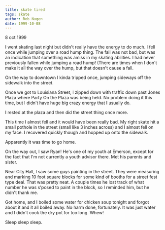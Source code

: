 ```yaml
---
title: skate tired
tags: skate
author: Rob Nugen
date: 1999-10-08
---
```


<p class=date>8 oct 1999</p>

I went skating last night but didn't really have the energy to do
much.  I fell once while jumping over a road hump thing.  The fall was
not bad, but was an indication that something was amiss in my skating
abilities.  I had never previously fallen while jumping a road hump!
(There are times when I don't make it all the way over the hump, but
that doesn't cause a fall.

On the way to downtown I kinda tripped once, jumping sideways off the
sidewalk into the street.

Once we got to Louisiana Street, I zipped down with traffic down past
Jones Plaza where Party On the Plaza was being held.  No problem doing
it this time, but I didn't have huge big crazy energy that I usually
do.

I rested at the plaza and then did the street thing once more.

This time I almost fell and it would have been really bad.  My right
skate hit a small pothole in the street (small like 3 inches across)
and I almost fell on my face.  I recovered quickly though and hopped
up onto the sidewalk.

Apparently it was time to go home.

On the way out, I saw Ryan!  He's one of my youth at Emerson, except
for the fact that I'm not currently a youth advisor there.  Met his
parents and sister.

Near City Hall, I saw some guys painting in the street. They were
measuring and marking 10 foot square blocks for some kind of booths
for a street fest type deal.  That was pretty neat.  A couple times he
lost track of what number he was s'posed to paint in the block, so I
reminded him, but he didn't thank me.

Got home, and I boiled some water for chicken soup tonight and forgot
about it and it all boiled away.  No harm done, fortunately.  It was
just water and I didn't cook the dry pot for too long.  Whew!

Sleep sleep sleep.
